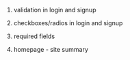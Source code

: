 1. validation in login and signup

2. checkboxes/radios in login and signup

3. required fields

4. homepage - site summary
